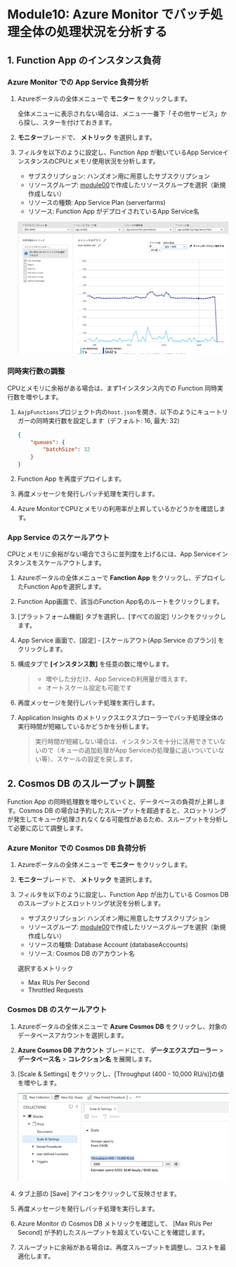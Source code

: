 # Module10: Azure Monitor でバッチ処理全体の処理状況を分析する

## 1. Function App のインスタンス負荷

### Azure Monitor での App Service 負荷分析

1. Azureポータルの全体メニューで **モニター** をクリックします。

    全体メニューに表示されない場合は、メニュー一番下「その他サービス」から探し、スターを付けておきます。

1. **モニター**ブレードで、 **メトリック** を選択します。

1. フィルタを以下のように設定し、Function App が動いているApp ServiceインスタンスのCPUとメモリ使用状況を分析します。

    * サブスクリプション: ハンズオン用に用意したサブスクリプション
    * リソースグループ: [module00](module00.md)で作成したリソースグループを選択（新規作成しない）
    * リソースの種類: App Service Plan (serverfarms)
    * リソース: Function App がデプロイされているApp Service名

    ![m10-1](images/m10-1.png)

### 同時実行数の調整

CPUとメモリに余裕がある場合は、まず1インスタンス内での Function 同時実行数を増やします。

1. ```AajpFunctions```プロジェクト内の```host.json```を開き、以下のようにキュートリガーの同時実行数を設定します（デフォルト: 16, 最大: 32）

    ```json
    {
        "queues": {
            "batchSize": 32
        }
    }
    ```

1. Function App を再度デプロイします。

1. 再度メッセージを発行しバッチ処理を実行します。

1. Azure MonitorでCPUとメモリの利用率が上昇しているかどうかを確認します。

### App Service のスケールアウト

CPUとメモリに余裕がない場合でさらに並列度を上げるには、App Serviceインスタンスをスケールアウトします。

1. Azureポータルの全体メニューで **Fanction App** をクリックし、デプロイしたFunction Appを選択します。

1. Function App画面で、該当のFunction App名のルートをクリックします。

1. [プラットフォーム機能] タブを選択し、[すべての設定] リンクをクリックします。

1. App Service 画面で、[設定] - [スケールアウト(App Service のプラン)] をクリックします。

1. 構成タブで **[インスタンス数]** を任意の数に増やします。

    > * 増やした分だけ、App Serviceの利用量が増えます。
    > * オートスケール設定も可能です

1. 再度メッセージを発行しバッチ処理を実行します。

1. Application Insights のメトリックスエクスプローラーでバッチ処理全体の実行時間が短縮しているかどうかを分析します。

    > 実行時間が短縮しない場合は、インスタンスを十分に活用できていないので（キューの追加処理がApp Serviceの処理量に追いついていない等）、スケールの設定を戻します。

## 2. Cosmos DB のスループット調整

Function App の同時処理数を増やしていくと、データベースの負荷が上昇します。Cosmos DB の場合は予約したスループットを超過すると、スロットリングが発生してキューが処理されなくなる可能性があるため、スループットを分析して必要に応じて調整します。

### Azure Monitor での Cosmos DB 負荷分析

1. Azureポータルの全体メニューで **モニター** をクリックします。

1. **モニター**ブレードで、 **メトリック** を選択します。

1. フィルタを以下のように設定し、Function App が出力している Cosmos DB のスループットとスロットリング状況を分析します。

    * サブスクリプション: ハンズオン用に用意したサブスクリプション
    * リソースグループ: [module00](module00.md)で作成したリソースグループを選択（新規作成しない）
    * リソースの種類: Database Account (databaseAccounts)
    * リソース: Cosmos DB のアカウント名

    選択するメトリック

    * Max RUs Per Second
    * Throttled Requests

### Cosmos DB のスケールアウト

1. Azureポータルの全体メニューで **Azure Cosmos DB** をクリックし、対象のデータベースアカウントを選択します。

1. **Azure Cosmos DB アカウント** ブレードにて、 **データエクスプローラー** > **データベース名** > **コレクション名** を展開します。

1. [Scale & Settings] をクリックし、[Throughput (400 - 10,000 RU/s)]の値を増やします。

    ![m10-2](images/m10-2.png)

1. タブ上部の [Save] アイコンをクリックして反映させます。

1. 再度メッセージを発行しバッチ処理を実行します。

1. Azure Monitor の Cosmos DB メトリックを確認して、 [Max RUs Per Second] が予約したスループットを超えていないことを確認します。

1. スループットに余裕がある場合は、再度スループットを調整し、コストを最適化します。